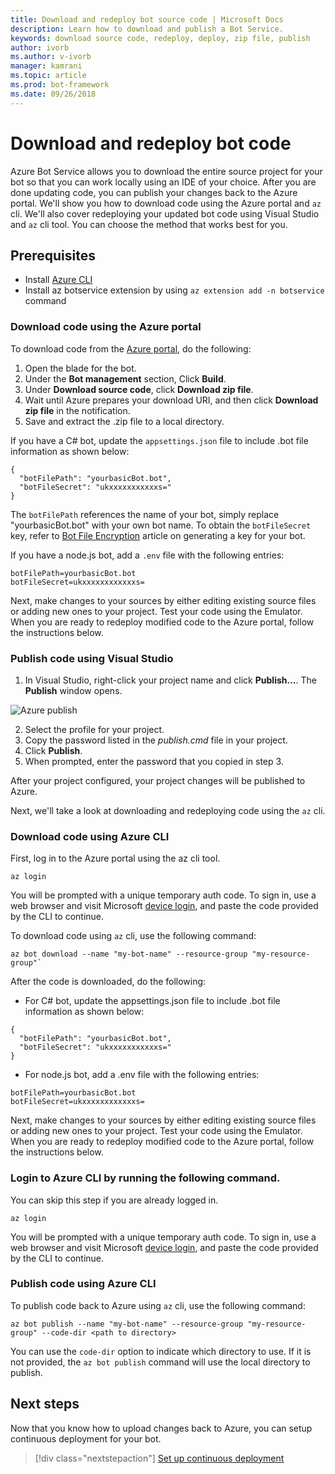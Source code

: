 ```yaml
---
title: Download and redeploy bot source code | Microsoft Docs
description: Learn how to download and publish a Bot Service.
keywords: download source code, redeploy, deploy, zip file, publish
author: ivorb
ms.author: v-ivorb
manager: kamrani
ms.topic: article
ms.prod: bot-framework
ms.date: 09/26/2018
---
```

# Download and redeploy bot code
Azure Bot Service allows you to download the entire source project for your bot so that you can work locally using an IDE of your choice. After you are done updating code, you can publish your changes back to the Azure portal. We'll show you how to download code using the Azure portal and `az` cli. We'll also cover redeploying your updated bot code using Visual Studio and `az` cli tool. You can choose the method that works best for you.

## Prerequisites
- Install [Azure CLI](https://docs.microsoft.com/en-us/cli/azure/?view=azure-cli-latest)
- Install az botservice extension by using `az extension add -n botservice` command

### Download code using the Azure portal
To download code from the [Azure portal](https://portal.azure.com), do the following:
1. Open the blade for the bot.
1. Under the **Bot management** section, Click **Build**.
1. Under **Download source code**, click **Download zip file**.
1. Wait until Azure prepares your download URI, and then click **Download zip file** in the notification.
1. Save and extract the .zip file to a local directory.

If you have a C# bot, update the `appsettings.json` file to include .bot file information as shown below:

```
{
  "botFilePath": "yourbasicBot.bot",
  "botFileSecret": "ukxxxxxxxxxxxs="
}
```
The `botFilePath` references the name of your bot, simply replace "yourbasicBot.bot" with your own bot name. To obtain the `botFileSecret` key, refer to [Bot File Encryption](https://aka.ms/bot-file-encryption) article on generating a key for your bot.


If you have a node.js bot, add a `.env` file with the following entries:
```
botFilePath=yourbasicBot.bot
botFileSecret=ukxxxxxxxxxxxxs=
```

Next, make changes to your sources by either editing existing source files or adding new ones to your project. Test your code using the Emulator. When you are ready to redeploy modified code to the Azure portal, follow the instructions below.

### Publish code using Visual Studio
1. In Visual Studio, right-click your project name and click **Publish...**. The **Publish** window opens.

![Azure publish](~/media/azure-bot-build/azure-csharp-publish.png)

2. Select the profile for your project.
3. Copy the password listed in the _publish.cmd_ file in your project.
4. Click **Publish**.
5. When prompted, enter the password that you copied in step 3.   

After your project configured, your project changes will be published to Azure. 

Next, we'll take a look at downloading and redeploying code using the `az` cli.

### Download code using Azure CLI
First, log in to the Azure portal using the az cli tool.

```azcli
az login
```

You will be prompted with a unique temporary auth code. To sign in, use a web browser and visit Microsoft [device login](https://microsoft.com/devicelogin), and paste the code provided by the CLI to continue.

To download code using `az` cli, use the following command:
```azcli
az bot download --name "my-bot-name" --resource-group "my-resource-group"`
```
After the code is downloaded, do the following:
- For C# bot, update the appsettings.json file to include .bot file information as shown below:

```
{
  "botFilePath": "yourbasicBot.bot",
  "botFileSecret": "ukxxxxxxxxxxxs="
}
```

- For node.js bot, add a .env file with the following entries:
```
botFilePath=yourbasicBot.bot
botFileSecret=ukxxxxxxxxxxxxs=
```

Next, make changes to your sources by either editing existing source files or adding new ones to your project. Test your code using the Emulator. When you are ready to redeploy modified code to the Azure portal, follow the instructions below.

### Login to Azure CLI by running the following command.
You can skip this step if you are already logged in.

```azcli
az login
```
You will be prompted with a unique temporary auth code. To sign in, use a web browser and visit Microsoft [device login](https://microsoft.com/devicelogin), and paste the code provided by the CLI to continue.

### Publish code using Azure CLI
To publish code back to Azure using `az` cli, use the following command:
```azcli
az bot publish --name "my-bot-name" --resource-group "my-resource-group" --code-dir <path to directory> 
```

You can use the `code-dir` option to indicate which directory to use. If it is not provided, the `az bot publish` command will use the local directory to publish.

## Next steps
Now that you know how to upload changes back to Azure, you can setup continuous deployment for your bot.

> [!div class="nextstepaction"]
> [Set up continuous deployment](bot-service-build-continuous-deployment.md)
